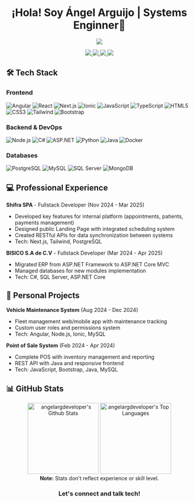 <h1 align="center">
  ¡Hola! Soy Ángel Arguijo | Systems Enginner👋
</h1>

<p style="position: relative; z-index: 1;" align="center">
  <img src="https://readme-typing-svg.herokuapp.com?font=Fira+Code&size=22&duration=4000&color=A471CF&lines=Junior+Fullstack+Web+Developer;Willing+to+learn+new+things!;Ingeniero+en+Sistemas+Computacionales;Specializing+in+DevOps+Solutions" />
</p>

<p align="center">
  <a href="mailto:angelarguijo18@gmail.com">
    <img src="https://img.shields.io/badge/GMAIL-e81744?&style=for-the-badge&logo=gmail&logoColor=white" />
  </a>
  <a href="https://www.linkedin.com/in/ana-beatriz-nunes/" target="_blank">
    <img src="https://img.shields.io/badge/linkedin-%230077B5.svg?&style=for-the-badge&logo=linkedin&logoColor=white" />
  </a>
  <a href="https://angel-portafolio-two.vercel.app/" target="_blank">
    <img src="https://img.shields.io/badge/Portafolio-4CAF50?style=for-the-badge&logo=vercel&logoColor=white" />
  </a>
  <a href="https://github.com/angelargdeveloper" target="_blank">
    <img src="https://img.shields.io/badge/GitHub-181717?style=for-the-badge&logo=github&logoColor=white" />
  </a>
</p>

## 🛠️ Tech Stack

### Frontend
<div>
  <img alt="Angular" src="https://img.shields.io/badge/-Angular-DD0031?style=flat-square&logo=angular&logoColor=white">
  <img alt="React" src="https://img.shields.io/badge/-React-61DAFB?style=flat-square&logo=react&logoColor=black">
  <img alt="Next.js" src="https://img.shields.io/badge/-Next.js-000000?style=flat-square&logo=next.js&logoColor=white">
  <img alt="Ionic" src="https://img.shields.io/badge/-Ionic-3880FF?style=flat-square&logo=ionic&logoColor=white">
  <img alt="JavaScript" src="https://img.shields.io/badge/-Javascript-ffcd00?style=flat-square&logo=javascript&logoColor=black">
  <img alt="TypeScript" src="https://img.shields.io/badge/-TypeScript-3178C6?style=flat-square&logo=typescript&logoColor=white">
  <img alt="HTML5" src="https://img.shields.io/badge/-HTML5-ff5324?style=flat-square&logo=html5&logoColor=white">
  <img alt="CSS3" src="https://img.shields.io/badge/-CSS3-0766f5?style=flat-square&logo=css3&logoColor=white">
  <img alt="Tailwind" src="https://img.shields.io/badge/-Tailwind-06B6D4?style=flat-square&logo=tailwind-css&logoColor=white">
  <img alt="Bootstrap" src="https://img.shields.io/badge/-Bootstrap-7930d9?style=flat-square&logo=bootstrap&logoColor=white">
</div>

### Backend & DevOps
<div>
  <img alt="Node.js" src="https://img.shields.io/badge/-Node.js-3a9e48?style=flat-square&logo=node.js&logoColor=white">
  <img alt="C#" src="https://img.shields.io/badge/-C%23-239120?style=flat-square&logo=c-sharp&logoColor=white">
  <img alt="ASP.NET" src="https://img.shields.io/badge/-ASP.NET-512BD4?style=flat-square&logo=.net&logoColor=white">
  <img alt="Python" src="https://img.shields.io/badge/-Python-3776AB?style=flat-square&logo=python&logoColor=white">
  <img alt="Java" src="https://img.shields.io/badge/-Java-007396?style=flat-square&logo=java&logoColor=white">
  <img alt="Docker" src="https://img.shields.io/badge/-Docker-2496ED?style=flat-square&logo=docker&logoColor=white">
</div>

### Databases
<div>
  <img alt="PostgreSQL" src="https://img.shields.io/badge/-PostgreSQL-4169E1?style=flat-square&logo=postgresql&logoColor=white">
  <img alt="MySQL" src="https://img.shields.io/badge/-MySQL-4479A1?style=flat-square&logo=mysql&logoColor=white">
  <img alt="SQL Server" src="https://img.shields.io/badge/-SQL%20Server-CC2927?style=flat-square&logo=microsoft-sql-server&logoColor=white">
  <img alt="MongoDB" src="https://img.shields.io/badge/-MongoDB-589636?style=flat-square&logo=mongodb&logoColor=white">
</div>

## 💻 Professional Experience

**Shifra SPA** - Fullstack Developer (Nov 2024 - Mar 2025)  
- Developed key features for internal platform (appointments, patients, payments management)
- Designed public Landing Page with integrated scheduling system
- Created RESTful APIs for data synchronization between systems
- Tech: Next.js, Tailwind, PostgreSQL

**BISICO S.A de C.V** - Fullstack Developer (Mar 2024 - Apr 2025)  
- Migrated ERP from ASP.NET Framework to ASP.NET Core MVC
- Managed databases for new modules implementation
- Tech: C#, SQL Server, ASP.NET Core

## 🚀 Personal Projects

**Vehicle Maintenance System** (Aug 2024 - Dec 2024)  
- Fleet management web/mobile app with maintenance tracking
- Custom user roles and permissions system
- Tech: Angular, Node.js, Ionic, MySQL

**Point of Sale System** (Feb 2024 - Apr 2024)  
- Complete POS with inventory management and reporting
- REST API with Java and responsive frontend
- Tech: JavaScript, Bootstrap, Java, MySQL

## 📊 GitHub Stats

<p align="center">
  <img alt="angelargdeveloper's Github Stats" src="https://denvercoder1-github-readme-stats.vercel.app/api/?username=angelargdeveloper&show_icons=true&count_private=true&theme=react&hide_border=true&hide_title=true&bg_color=1F222E&title_color=F85D7F&icon_color=9d5dd9" height="192px"/>
  <img alt="angelargdeveloper's Top Languages" src="https://github-readme-stats.vercel.app/api/top-langs/?username=angelargdeveloper&langs_count=8&layout=compact&theme=react&hide_border=true&bg_color=1F222E&title_color=F85D7F&icon_color=9d5dd9" height="192px"/>
  <br />
  <b>Note:</b> Stats don't reflect experience or skill level.
</p>

<h3 align="center">
  Let's connect and talk tech!
</h3>
